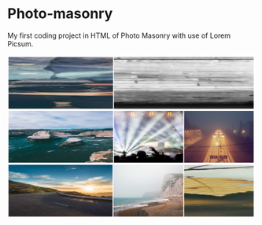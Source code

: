# Photo-masonry
My first coding project in HTML of Photo Masonry with use of Lorem Picsum.

![plot](https://github.com/abhisheksonawane3121/Photo-masonry/blob/main/masonary.png)
